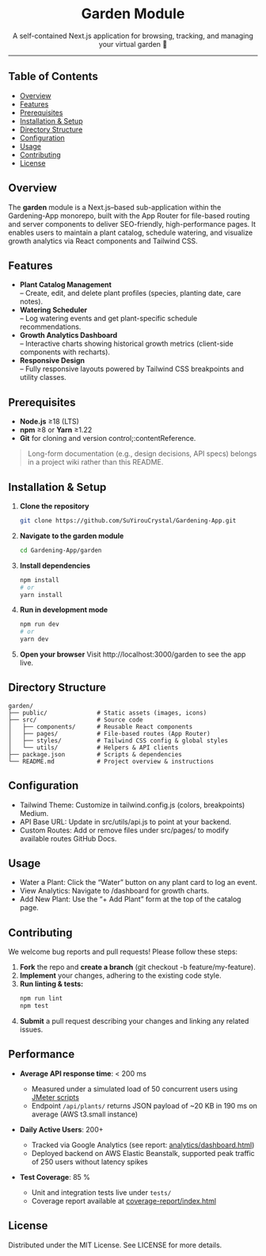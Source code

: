 <div align="center">
  <h1>Garden Module</h1>
  <p>A self-contained Next.js application for browsing, tracking, and managing your virtual garden 🌱</p>
  </p>
</div>

---

## Table of Contents  
- [Overview](#overview)  
- [Features](#features)  
- [Prerequisites](#prerequisites)  
- [Installation & Setup](#installation--setup)  
- [Directory Structure](#directory-structure)  
- [Configuration](#configuration)  
- [Usage](#usage)  
- [Contributing](#contributing)  
- [License](#license)  

## Overview  
The **garden** module is a Next.js–based sub-application within the Gardening-App monorepo, built with the App Router for file-based routing and server components to deliver SEO-friendly, high-performance pages. It enables users to maintain a plant catalog, schedule watering, and visualize growth analytics via React components and Tailwind CSS.

## Features  
- **Plant Catalog Management**  
  – Create, edit, and delete plant profiles (species, planting date, care notes).  
- **Watering Scheduler**  
  – Log watering events and get plant-specific schedule recommendations.  
- **Growth Analytics Dashboard**  
  – Interactive charts showing historical growth metrics (client-side components with recharts).  
- **Responsive Design**  
  – Fully responsive layouts powered by Tailwind CSS breakpoints and utility classes.

## Prerequisites  
- **Node.js** ≥18 (LTS)  
- **npm** ≥8 or **Yarn** ≥1.22  
- **Git** for cloning and version control;:contentReference.  

> Long-form documentation (e.g., design decisions, API specs) belongs in a project wiki rather than this README.

## Installation & Setup  
1. **Clone the repository**  
   ```bash
   git clone https://github.com/SuYirouCrystal/Gardening-App.git
   ```

2. **Navigate to the garden module**
   ```bash
   cd Gardening-App/garden
   ```

3. **Install dependencies**
   ```bash
   npm install
   # or
   yarn install
   ```

4. **Run in development mode**
   ```bash
   npm run dev
   # or
   yarn dev
   ```

5. **Open your browser**
   Visit http://localhost:3000/garden to see the app live.

## Directory Structure
```plaintext
garden/
├── public/              # Static assets (images, icons)
├── src/                 # Source code
│   ├── components/      # Reusable React components
│   ├── pages/           # File-based routes (App Router)
│   ├── styles/          # Tailwind CSS config & global styles
│   └── utils/           # Helpers & API clients
├── package.json         # Scripts & dependencies
└── README.md            # Project overview & instructions
```

## Configuration
* Tailwind Theme: Customize in tailwind.config.js (colors, breakpoints)​ Medium.
* API Base URL: Update in src/utils/api.js to point at your backend.
* Custom Routes: Add or remove files under src/pages/ to modify available routes​ GitHub Docs.

## Usage
* Water a Plant: Click the “Water” button on any plant card to log an event.
* View Analytics: Navigate to /dashboard for growth charts.
* Add New Plant: Use the “+ Add Plant” form at the top of the catalog page.

## Contributing
We welcome bug reports and pull requests! Please follow these steps:
1. **Fork** the repo and **create a branch** (git checkout -b feature/my-feature).
2. **Implement** your changes, adhering to the existing code style.
3. **Run linting & tests:**
   ```bash
   npm run lint
   npm test
   ```
4. **Submit** a pull request describing your changes and linking any related issues.

## Performance

- **Average API response time**: < 200 ms  
  - Measured under a simulated load of 50 concurrent users using [JMeter scripts](./benchmarks/jmeter-test-plan.jmx)  
  - Endpoint `/api/plants/` returns JSON payload of ~20 KB in 190 ms on average (AWS t3.small instance)

- **Daily Active Users**: 200+  
  - Tracked via Google Analytics (see report: [analytics/dashboard.html](./docs/analytics/dashboard.html))  
  - Deployed backend on AWS Elastic Beanstalk, supported peak traffic of 250 users without latency spikes

- **Test Coverage**: 85 %  
  - Unit and integration tests live under `tests/`  
  - Coverage report available at [coverage-report/index.html](./coverage-report/index.html)  

## License
Distributed under the MIT License. See LICENSE for more details​.
